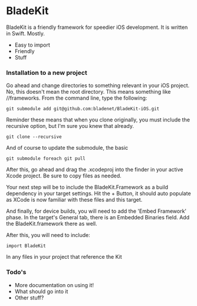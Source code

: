 # BladeKit

BladeKit is a friendly framework for speedier iOS development. It is written in Swift. Mostly.

- Easy to import
- Friendly
- Stuff

### Installation to a new project
Go ahead and change directories to something relevant in your iOS project. No, this doesn't mean the root directory. This means something like /<project>/frameworks. From the command line, type the following:
```
git submodule add git@github.com:bladenet/BladeKit-iOS.git
```
Reminder these means that when you clone originally, you must include the recursive option, but I'm sure you knew that already.

```
git clone --recursive
```
And of course to update the submodule, the basic
```
git submodule foreach git pull
```
After this, go ahead and drag the <project>.xcodeproj into the finder in your active Xcode project. Be sure to copy files as needed.

Your next step will be to include the BladeKit.Framework as a build dependency in your target settings. Hit the + Button, it should auto populate as XCode is now familiar with these files and this target.

And finally, for device builds, you will need to add the 'Embed Framework' phase. In the target's General tab, there is an Embedded Binaries field. Add the BladeKit.framework there as well.

After this, you will need to include:
```
import BladeKit
```
In any files in your project that reference the Kit



### Todo's

- More documentation on using it!
- What should go into it
- Other stuff?


